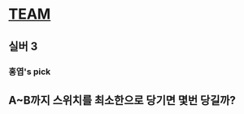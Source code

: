 # [TEAM](https://www.acmicpc.net/problem/3253)

## 실버 3
### 홍엽's pick

## A~B까지 스위치를 최소한으로 당기면 몇번 당길까?